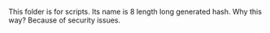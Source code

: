 This folder is for scripts. Its name is 8 length long generated hash. Why this way? Because of security issues.